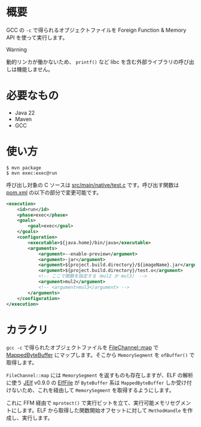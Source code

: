 # 概要

GCC の `-c` で得られるオブジェクトファイルを Foreign Function & Memory API を使って実行します。  

> [!WARNING]
> 動的リンカが働かないため、 `printf()` など libc を含む外部ライブラリの呼び出しは機能しません。

# 必要なもの

* Java 22
* Maven
* GCC

# 使い方

```
$ mvn package
$ mvn exec:exec@run
```

呼び出し対象の C ソースは [src/main/native/test.c](src/main/native/test.c) です。呼び出す関数は [pom.xml](pom.xml) の以下の部分で変更可能です。

```xml
<execution>
    <id>run</id>
    <phase>exec</phase>
    <goals>
        <goal>exec</goal>
    </goals>
    <configuration>
        <executable>${java.home}/bin/java</executable>
        <arguments>
            <argument>--enable-preview</argument>
            <argument>-jar</argument>
            <argument>${project.build.directory}/${imageName}.jar</argument>
            <argument>${project.build.directory}/test.o</argument>
            <!-- ここで関数を指定する（mul2 か mul3） -->
            <argument>mul2</argument>
            <!-- <argument>mul3</argument> -->
        </arguments>
    </configuration>
</execution>
```

# カラクリ

`gcc -c` で得られたオブジェクトファイルを [FileChannel::map](https://docs.oracle.com/en/java/javase/22/docs/api/java.base/java/nio/channels/FileChannel.html#map(java.nio.channels.FileChannel.MapMode,long,long)) で [MappedByteBuffer](https://docs.oracle.com/en/java/javase/22/docs/api/java.base/java/nio/MappedByteBuffer.html) にマップします。そこから `MemorySegment` を `ofBuffer()` で取得します。

`FileChannel::map` には `MemorySegment` を返すものも存在しますが、ELF の解析に使う [JElf](https://github.com/fornwall/jelf) v0.9.0 の [ElfFile](https://javadoc.io/doc/net.fornwall/jelf/latest/net/fornwall/jelf/ElfFile.html) が `ByteBuffer` 系は `MappedByteBuffer` しか受け付けないため、これを経由して `MemorySegment` を取得するようにします。

これに FFM 経由で `mprotect()` で実行ビットを立て、実行可能メモリセグメントにします。ELF から取得した関数開始オフセットに対して `MethodHandle` を作成し、実行します。
